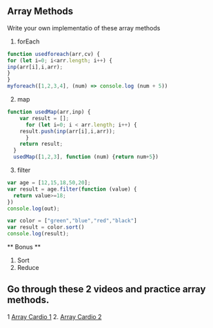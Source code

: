 ## Array Methods

Write your own implementatio of these array methods
  1. forEach
  ```js
function usedforeach(arr,cv) {
  for (let i=0; i<arr.length; i++) {
  inp(arr[i],i,arr);
  }
  }
  myforeach([1,2,3,4], (num) => console.log (num + 5))
  ```
  
  2. map
  ```js
function usedMap(arr,inp) {
      var result = [];
        for (let i=0; i < arr.length; i++) {
      result.push(inp(arr[i],i,arr));
        }
      return result;
    }
    usedMap([1,2,3], function (num) {return num+5})
 ```
  3. filter
  ```js
var age = [12,15,18,50,20];
var result = age.filter(function (value) {
	return value>=18;
})
console.log(out);

var color = ["green","blue","red","black"]
var result = color.sort()
console.log(result);

  ```
** Bonus **
  1. Sort
  2. Reduce

## Go through these 2 videos and practice array methods.

1 [Array Cardio 1](https://www.youtube.com/watch?v=HB1ZC7czKRs&list=PLu8EoSxDXHP6CGK4YVJhL_VWetA865GOH&index=4)
2. [Array Cardio 2](https://www.youtube.com/watch?v=QNmRfyNg1lw&list=PLu8EoSxDXHP6CGK4YVJhL_VWetA865GOH&index=7)